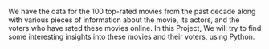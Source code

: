 We have the data for the 100 top-rated movies from the past decade along with various pieces of information about the movie, its actors, and the voters who have rated these movies online. In this Project, We will try to find some interesting insights into these movies and their voters, using Python.
